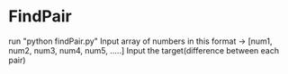 # FindPair
run "python findPair.py"
Input array of numbers in this format -> [num1, num2, num3, num4, num5, .....] 
Input the target(difference between each pair)
